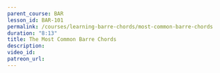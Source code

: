 ```yaml
---
parent_course: BAR
lesson_id: BAR-101
permalink: /courses/learning-barre-chords/most-common-barre-chords
duration: "8:13"
title: The Most Common Barre Chords
description:
video_id:
patreon_url:
---
```

